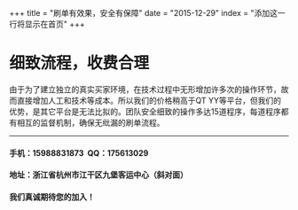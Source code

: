 +++
title = "刷单有效果，安全有保障"
date = "2015-12-29"
index = "添加这一行将显示在首页"
+++

# 细致流程，收费合理

由于为了建立独立的真实买家环境，在技术过程中无形增加许多次的操作环节，故而直接增加人工和技术等成本。所以我们的价格稍高于QT YY等平台，但我们的优势，是其它平台是无法比拟的。团队安全细致的操作多达15道程序，每道程序都有相互的监督机制，确保无纰漏的刷单流程。

***

#### 手机：15988831873&nbsp;&nbsp;QQ：175613029

#### 地址：浙江省杭州市江干区九堡客运中心（斜对面）

#### 我们真诚期待您的加入！